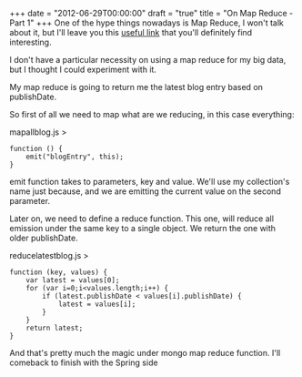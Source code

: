 +++
date = "2012-06-29T00:00:00"
draft = "true"
title = "On Map Reduce - Part 1"
+++
One of the hype things nowadays is Map Reduce, I won't talk about it, but I'll leave you this [useful link](http://lmddgtfy.co.cc/?q=map+reduce) that you'll definitely find interesting.

I don't have a particular necessity on using a map reduce for my big data, but I thought I could experiment with it. 

My map reduce is going to return me the latest blog entry based on publishDate. 

So first of all we need to map what are we reducing, in this case everything:


mapallblog.js >

    function () {
        emit("blogEntry", this);
    }

emit function takes to parameters, key and value. We'll use my collection's name just because, and we are emitting the current value on the second parameter. 

Later on, we need to define a reduce function. This one, will reduce all emission under the same key to a single object. We return the one with older publishDate. 

reducelatestblog.js >

    function (key, values) {
        var latest = values[0];
        for (var i=0;i<values.length;i++) {
            if (latest.publishDate < values[i].publishDate) {
                latest = values[i];
            }
        }
        return latest;
    }

And that's pretty much the magic under mongo map reduce function. I'll comeback to finish with the Spring side